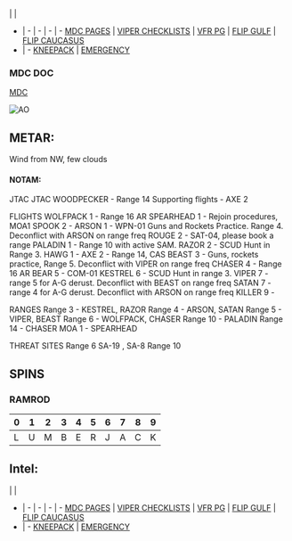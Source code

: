  |  | 
- | - | - | - | -
[MDC PAGES](/MDCPAGES.MD) | [VIPER CHECKLISTS](/F16START.MD) | [VFR PG](/VFR_OMAM.MD) | [FLIP GULF](https://www.dropbox.com/s/sp91zf63rx0esao/FLIP_GULFR2_EC1.pdf?dl=0) | [FLIP CAUCASUS](https://www.dropbox.com/s/ppiqy9ba7i8h8op/FLIP_CAUR_EC1.pdf?dl=0)
- | - 
[KNEEPACK](/VIPER/388KNEE11.pdf) | [EMERGENCY](/VIPER/EMERG191221.pdf)



### MDC DOC
[MDC](/XXX.pdf)

![AO](--E10.PNG)

## METAR: 
Wind from NW, few clouds

#### NOTAM: 

JTAC
JTAC WOODPECKER - Range 14
Supporting flights - AXE 2

FLIGHTS
WOLFPACK 1 - Range 16 AR
SPEARHEAD 1 - Rejoin procedures, MOA1
SPOOK 2 -
ARSON 1 - WPN-01 Guns and Rockets Practice. Range 4. Deconflict with ARSON on range freq
ROUGE 2 - SAT-04, please book a range
PALADIN 1 - Range 10 with active SAM.
RAZOR 2 - SCUD Hunt in Range 3.
HAWG 1 -
AXE 2 - Range 14, CAS
BEAST 3 - Guns, rockets practice, Range 5. Deconflict with VIPER on range freq
CHASER 4 - Range 16 AR
BEAR 5 - COM-01
KESTREL 6 - SCUD Hunt in range 3.
VIPER 7 - range 5 for A-G derust. Deconflict with BEAST on range freq
SATAN 7 - range 4 for A-G derust. Deconflict with ARSON on range freq
KILLER 9 -

RANGES
Range 3 - KESTREL, RAZOR
Range 4 - ARSON, SATAN
Range 5 - VIPER, BEAST
Range 6 - WOLFPACK, CHASER
Range 10 - PALADIN
Range 14 - CHASER
MOA 1 - SPEARHEAD

THREAT SITES
Range 6 SA-19 , SA-8
Range 10

## SPINS

### RAMROD

| 0 | 1 | 2 | 3 | 4 | 5 | 6 | 7 | 8 | 9 |
| - | - | - | - | - | - | - | - | - | - |
| L | U | M | B | E | R | J | A | C | K |



## Intel:



 |  | 
- | - | - | - | -
[MDC PAGES](/MDCPAGES.MD) | [VIPER CHECKLISTS](/F16START.MD) | [VFR PG](/VFR_OMAM.MD) | [FLIP GULF](https://www.dropbox.com/s/sp91zf63rx0esao/FLIP_GULFR2_EC1.pdf?dl=0) | [FLIP CAUCASUS](https://www.dropbox.com/s/ppiqy9ba7i8h8op/FLIP_CAUR_EC1.pdf?dl=0)
- | - 
[KNEEPACK](/VIPER/388KNEE11.pdf) | [EMERGENCY](/VIPER/EMERG191221.pdf)

